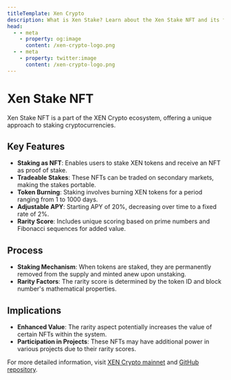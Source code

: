 ```yaml
---
titleTemplate: Xen Crypto
description: What is Xen Stake? Learn about the Xen Stake NFT and its features.
head:
  - - meta
    - property: og:image
      content: /xen-crypto-logo.png
  - - meta
    - property: twitter:image
      content: /xen-crypto-logo.png
---
```


# Xen Stake NFT

Xen Stake NFT is a part of the XEN Crypto ecosystem, offering a unique approach to staking cryptocurrencies.

## Key Features

- **Staking as NFT**: Enables users to stake XEN tokens and receive an NFT as proof of stake.
- **Tradeable Stakes**: These NFTs can be traded on secondary markets, making the stakes portable.
- **Token Burning**: Staking involves burning XEN tokens for a period ranging from 1 to 1000 days.
- **Adjustable APY**: Starting APY of 20%, decreasing over time to a fixed rate of 2%.
- **Rarity Score**: Includes unique scoring based on prime numbers and Fibonacci sequences for added value.

## Process

- **Staking Mechanism**: When tokens are staked, they are permanently removed from the supply and minted anew upon unstaking.
- **Rarity Factors**: The rarity score is determined by the token ID and block number's mathematical properties.

## Implications

- **Enhanced Value**: The rarity aspect potentially increases the value of certain NFTs within the system.
- **Participation in Projects**: These NFTs may have additional power in various projects due to their rarity scores.

For more detailed information, visit [XEN Crypto mainnet](https://xen.network/mainnet/stake) and [GitHub repository](https://github.com/FairCrypto/XEN-stake).
